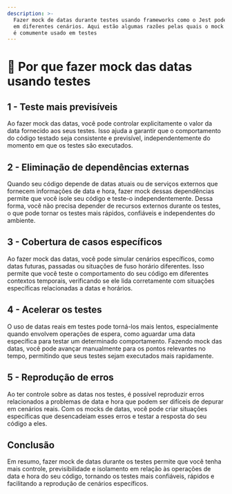 ```yaml
---
description: >-
  Fazer mock de datas durante testes usando frameworks como o Jest pode ser útil
  em diferentes cenários. Aqui estão algumas razões pelas quais o mock de datas
  é comumente usado em testes
---
```


# 📅 Por que fazer mock das datas usando testes

## 1 - Teste mais previsíveis

Ao fazer mock das datas, você pode controlar explicitamente o valor da data fornecido aos seus testes. Isso ajuda a garantir que o comportamento do código testado seja consistente e previsível, independentemente do momento em que os testes são executados.

## 2 - **Eliminação de dependências externas**

Quando seu código depende de datas atuais ou de serviços externos que fornecem informações de data e hora, fazer mock dessas dependências permite que você isole seu código e teste-o independentemente. Dessa forma, você não precisa depender de recursos externos durante os testes, o que pode tornar os testes mais rápidos, confiáveis e independentes do ambiente.

## **3 - Cobertura de casos específicos**

Ao fazer mock das datas, você pode simular cenários específicos, como datas futuras, passadas ou situações de fuso horário diferentes. Isso permite que você teste o comportamento do seu código em diferentes contextos temporais, verificando se ele lida corretamente com situações específicas relacionadas a datas e horários.

## **4 - Acelerar os testes**

O uso de datas reais em testes pode torná-los mais lentos, especialmente quando envolvem operações de espera, como aguardar uma data específica para testar um determinado comportamento. Fazendo mock das datas, você pode avançar manualmente para os pontos relevantes no tempo, permitindo que seus testes sejam executados mais rapidamente.

## 5 - **Reprodução de erros**

Ao ter controle sobre as datas nos testes, é possível reproduzir erros relacionados a problemas de data e hora que podem ser difíceis de depurar em cenários reais. Com os mocks de datas, você pode criar situações específicas que desencadeiam esses erros e testar a resposta do seu código a eles.

## Conclusão

Em resumo, fazer mock de datas durante os testes permite que você tenha mais controle, previsibilidade e isolamento em relação às operações de data e hora do seu código, tornando os testes mais confiáveis, rápidos e facilitando a reprodução de cenários específicos.
